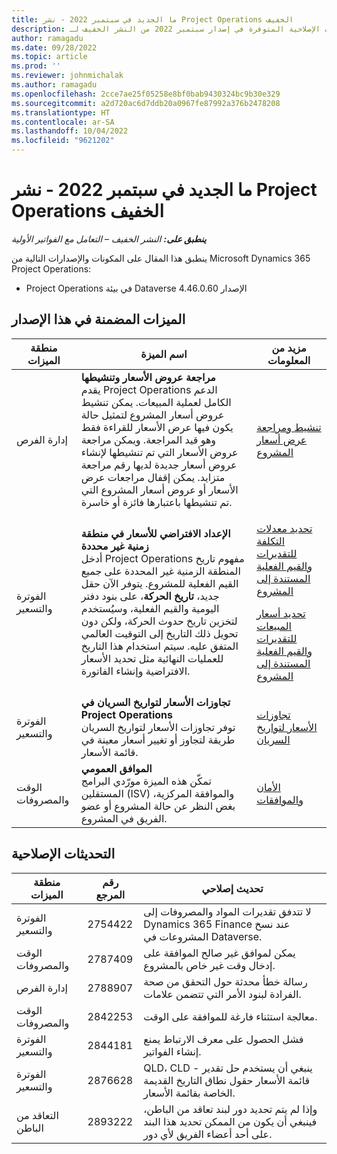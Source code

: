 ```yaml
---
title: ما الجديد في سبتمبر 2022 - نشر Project Operations الخفيف
description: يوفر هذا الموضوع معلومات حول التحديثات الإصلاحية المتوفرة في إصدار سبتمبر 2022 من النشر الخفيف لـ Microsoft Dynamics 365 Project Operations.
author: ramagadu
ms.date: 09/28/2022
ms.topic: article
ms.prod: ''
ms.reviewer: johnmichalak
ms.author: ramagadu
ms.openlocfilehash: 2cce7ae25f05258e8bf0bab9430324bc9b30e329
ms.sourcegitcommit: a2d720ac6d7ddb20a0967fe87992a376b2478208
ms.translationtype: HT
ms.contentlocale: ar-SA
ms.lasthandoff: 10/04/2022
ms.locfileid: "9621202"
---
```

# <a name="whats-new-september-2022---project-operations-lite-deployment"></a>ما الجديد في سبتمبر 2022 - نشر Project Operations الخفيف

_**ينطبق على:** النشر الخفيف – التعامل مع الفواتير الأولية_

ينطبق هذا المقال على المكونات والإصدارات التالية من Microsoft Dynamics 365 Project Operations:

- Project Operations في بيئة Dataverse الإصدار 4.46.0.60

## <a name="features-included-in-this-release"></a>الميزات المضمنة في هذا الإصدار

| منطقة الميزات | اسم الميزة | مزيد من المعلومات |
| --- | --- | --- |
| إدارة الفرص | **مراجعة عروض الأسعار وتنشيطها**<br>يقدم Project Operations الدعم الكامل لعملية المبيعات. يمكن تنشيط عروض أسعار المشروع لتمثيل حالة يكون فيها عرض الأسعار للقراءة فقط وهو قيد المراجعة. ويمكن مراجعة عروض الأسعار التي تم تنشيطها لإنشاء عروض أسعار جديدة لديها رقم مراجعة متزايد. يمكن إقفال مراجعات عرض الأسعار أو عروض أسعار المشروع التي تم تنشيطها باعتبارها فائزة أو خاسرة. | [تنشيط ومراجعة عرض أسعار المشروع](/dynamics365/project-operations/sales/activation-and-revision) |
| الفوترة والتسعير | **الإعداد الافتراضي للأسعار في منطقة زمنية غير محددة**<br>أدخل Project Operations مفهوم تاريخ المنطقة الزمنية غير المحددة على جميع القيم الفعلية للمشروع. يتوفر الآن حقل جديد، **تاريخ الحركة**، على بنود دفتر اليومية والقيم الفعلية، وسيُستخدم لتخزين تاريخ حدوث الحركة، ولكن دون تحويل ذلك التاريخ إلى التوقيت العالمي المتفق عليه‬. سيتم استخدام هذا التاريخ للعمليات النهائية مثل تحديد الأسعار الافتراضية وإنشاء الفاتورة. | <p>[تحديد معدلات التكلفة للتقديرات والقيم الفعلية المستندة إلى المشروع](/dynamics365/project-operations/pro/pricing-costing/cost-price-resolution-sales)</p><p>[تحديد أسعار المبيعات للتقديرات والقيم الفعلية المستندة إلى المشروع](/dynamics365/project-operations/pro/pricing-costing/sales-price-resolution-sales)</p> |
| الفوترة والتسعير | **تجاوزات الأسعار لتواريخ السريان‬ في Project Operations**<br>توفر تجاوزات الأسعار لتواريخ السريان طريقة لتجاوز أو تغيير أسعار معينة في قائمة الأسعار. | [تجاوزات الأسعار لتواريخ السريان](/dynamics365/project-operations/pricing-costing/dateffective_price_overrides) |
| الوقت والمصروفات | **الموافق العمومي**<br>تمكّن هذه الميزة مورّدي البرامج المستقلين (ISV) والموافقة المركزية، بغض النظر عن حالة المشروع أو عضو الفريق في المشروع. | [الأمان والموافقات](/dynamics365/project-operations/approvals/approvals-security) |

## <a name="quality-updates"></a>التحديثات الإصلاحية

| منطقة الميزات | رقم المرجع | تحديث إصلاحي |
| --- | --- | --- |
| الفوترة والتسعير | 2754422  | لا تتدفق تقديرات المواد والمصروفات إلى Dynamics 365 Finance عند نسخ المشروعات في Dataverse. |
| الوقت والمصروفات | 2787409  | يمكن لموافق غير صالح الموافقة على إدخال وقت غير خاص بالمشروع. |
| إدارة الفرص | 2788907  | رسالة خطأ محدثة حول التحقق من صحة الفرادة لبنود الأمر التي تتضمن علامات. |
| الوقت والمصروفات | 2842253  | معالجة استثناء فارغة للموافقة على الوقت. |
| الفوترة والتسعير | 2844181  | فشل الحصول على معرف الارتباط يمنع إنشاء الفواتير. |
| الفوترة والتسعير | 2876628  | QLD،‏ CLD - ينبغي أن يستخدم حل تقدير قائمة الأسعار حقول نطاق التاريخ القديمة الخاصة بقائمة الأسعار. |
| التعاقد من الباطن | 2893222  | وإذا لم يتم تحديد دور لبند تعاقد من الباطن، فينبغي أن يكون من الممكن تحديد هذا البند على أحد أعضاء الفريق لأي دور. |
